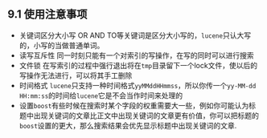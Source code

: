 ## 9.1 使用注意事项

* 关键词区分大小写 OR AND TO等关键词是区分大小写的，`lucene`只认大写的，小写的当做普通单词。
* 读写互斥性 同一时刻只能有一个对索引的写操作，在写的同时可以进行搜索
* 文件锁 在写索引的过程中强行退出将在`tmp`目录留下一个lock文件，使以后的写操作无法进行，可以将其手工删除
* 时间格式 `lucene`只支持一种时间格式`yyMMddHHmmss`，所以你传一个`yy-MM-dd HH:mm:ss`的时间给`lucene`它是不会当作时间来处理的
* 设置`boost`有些时候在搜索时某个字段的权重需要大一些，例如你可能认为标题中出现关键词的文章比正文中出现关键词的文章更有价值，你可以把标题的`boost`设置的更大，那么搜索结果会优先显示标题中出现关键词的文章.